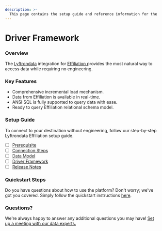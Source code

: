 ```yaml
---
description: >-
  This page contains the setup guide and reference information for the Effiliation source connector.
---
```


# Driver Framework

### Overview

The [Lyftrondata](https://www.lyftrondata.com/) integration for [Effiliation](https://www.lyftrondata.com/integration/effiliation/)[ ](https://www.lyftrondata.com/integration/effiliation/)provides the most natural way to access data while requiring no engineering.

### Key Features

* Comprehensive incremental load mechanism.
* Data from Effiliation is available in real-time.&#x20;
* ANSI SQL is fully supported to query data with ease.
* Ready to query Effiliation relational schema model.

### Setup Guide

To connect to your destination without engineering, follow our step-by-step Lyftrondata Effiliation setup guide.

* [ ] [Prerequisite](../../marketing-analytics/effiliation/prerequisite.md)
* [ ] [Connection Steps](../../marketing-analytics/effiliation/connection-steps.md)
* [ ] [Data Model](../../marketing-analytics/effiliation/data-model/)
* [ ] [Driver Framework](../../marketing-analytics/effiliation/driver-framework/)
* [ ] [Release Notes](../../marketing-analytics/effiliation/release-notes.md)

### Quickstart Steps

Do you have questions about how to use the platform? Don't worry; we've got you covered. Simply follow the quickstart instructions [here](../../../quickstart-steps.md).

### Questions? <a href="#questions" id="questions"></a>

We're always happy to answer any additional questions you may have! [Set up a meeting with our data experts.](https://www.lyftrondata.com/book-a-meeting/)


